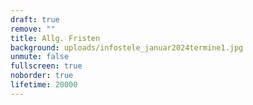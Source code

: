 ```yaml
---
draft: true
remove: ""
title: Allg. Fristen
background: uploads/infostele_januar2024termine1.jpg
unmute: false
fullscreen: true
noborder: true
lifetime: 20000
---
```

